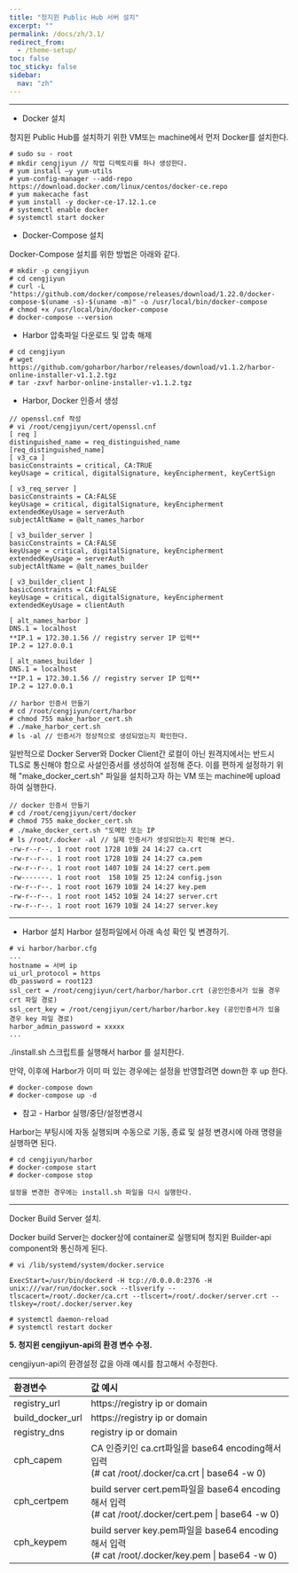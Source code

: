 ```yaml
---
title: "청지윈 Public Hub 서버 설치"
excerpt: ""
permalink: /docs/zh/3.1/
redirect_from:
  - /theme-setup/
toc: false
toc_sticky: false
sidebar:
  nav: "zh"
---
```


---
* Docker 설치

청지윈 Public Hub를 설치하기 위한 VM또는 machine에서 먼저 Docker를 설치한다.

```
# sudo su - root
# mkdir cengjiyun // 작업 디렉토리를 하나 생성한다.
# yum install –y yum-utils
# yum-config-manager --add-repo https://download.docker.com/linux/centos/docker-ce.repo
# yum makecache fast
# yum install -y docker-ce-17.12.1.ce
# systemctl enable docker
# systemctl start docker
```

* Docker-Compose 설치

Docker-Compose 설치를 위한 방법은 아래와 같다.

```
# mkdir -p cengjiyun
# cd cengjiyun
# curl -L "https://github.com/docker/compose/releases/download/1.22.0/docker-compose-$(uname -s)-$(uname -m)" -o /usr/local/bin/docker-compose
# chmod +x /usr/local/bin/docker-compose
# docker-compose --version
```

* Harbor 압축파일 다운로드 및 압축 해제

```
# cd cengjiyun
# wget https://github.com/goharbor/harbor/releases/download/v1.1.2/harbor-online-installer-v1.1.2.tgz
# tar -zxvf harbor-online-installer-v1.1.2.tgz
```

* Harbor, Docker 인증서 생성

```
// openssl.cnf 작성
# vi /root/cengjiyun/cert/openssl.cnf
[ req ]
distinguished_name = req_distinguished_name
[req_distinguished_name]
[ v3_ca ]
basicConstraints = critical, CA:TRUE
keyUsage = critical, digitalSignature, keyEncipherment, keyCertSign

[ v3_req_server ]
basicConstraints = CA:FALSE
keyUsage = critical, digitalSignature, keyEncipherment
extendedKeyUsage = serverAuth
subjectAltName = @alt_names_harbor

[ v3_builder_server ]
basicConstraints = CA:FALSE
keyUsage = critical, digitalSignature, keyEncipherment
extendedKeyUsage = serverAuth
subjectAltName = @alt_names_builder

[ v3_builder_client ]
basicConstraints = CA:FALSE
keyUsage = critical, digitalSignature, keyEncipherment
extendedKeyUsage = clientAuth

[ alt_names_harbor ]
DNS.1 = localhost
**IP.1 = 172.30.1.56 // registry server IP 입력**
IP.2 = 127.0.0.1

[ alt_names_builder ]
DNS.1 = localhost
**IP.1 = 172.30.1.56 // registry server IP 입력**
IP.2 = 127.0.0.1
```

```
// harbor 인증서 만들기
# cd /root/cengjiyun/cert/harbor
# chmod 755 make_harbor_cert.sh
# ./make_harbor_cert.sh
# ls -al // 인증서가 정상적으로 생성되었는지 확인한다.
```

일반적으로 Docker Server와 Docker Client간 로컬이 아닌 원격지에서는 반드시 TLS로 통신해야 함으로 사설인증서를 생성하여 설정해 준다.
이를 편하게 설정하기 위해 "make_docker_cert.sh" 파일을 설치하고자 하는 VM 또는 machine에 upload 하여 실행한다.

```
// docker 인증서 만들기
# cd /root/cengjiyun/cert/docker
# chmod 755 make_docker_cert.sh
# ./make_docker_cert.sh "도메인 또는 IP
# ls /root/.docker -al // 실제 인증서가 생성되었는지 확인해 본다.
-rw-r--r--. 1 root root 1728 10월 24 14:27 ca.crt
-rw-r--r--. 1 root root 1728 10월 24 14:27 ca.pem
-rw-r--r--. 1 root root 1407 10월 24 14:27 cert.pem
-rw-------. 1 root root  158 10월 25 12:24 config.json
-rw-r--r--. 1 root root 1679 10월 24 14:27 key.pem
-rw-r--r--. 1 root root 1452 10월 24 14:27 server.crt
-rw-r--r--. 1 root root 1679 10월 24 14:27 server.key
```

---
* Harbor 설치
Harbor 설정파일에서 아래 속성 확인 및 변경하기.

```
# vi harbor/harbor.cfg
...
hostname = 서버 ip
ui_url_protocol = https
db_password = root123
ssl_cert = /root/cengjiyun/cert/harbor/harbor.crt (공인인증서가 있을 경우 crt 파일 경로)
ssl_cert_key = /root/cengjiyun/cert/harbor/harbor.key (공인인증서가 있을 경우 key 파일 경로)
harbor_admin_password = xxxxx
...
```

./install.sh 스크립트를 실행해서 harbor 를 설치한다.

만약, 이후에 Harbor가 이미 떠 있는 경우에는 설정을 반영할려면 down한 후 up 한다.

```
# docker-compose down
# docker-compose up -d
```

* 참고 - Harbor 실행/중단/설정변경시

Harbor는 부팅시에 자동 실행되며 수동으로 기동, 종료 및 설정 변경시에 아래 명령을 실행하면 된다.

```
# cd cengjiyun/harbor
# docker-compose start
# docker-compose stop

설정을 변경한 경우에는 install.sh 파일을 다시 실행한다.
```

---

Docker Build Server 설치.

Docker build Server는 docker상에 container로 실행되며 청지윈 Builder-api component와 통신하게 된다.

```
# vi /lib/systemd/system/docker.service

ExecStart=/usr/bin/dockerd -H tcp://0.0.0.0:2376 -H unix:///var/run/docker.sock --tlsverify --tlscacert=/root/.docker/ca.crt --tlscert=/root/.docker/server.crt --tlskey=/root/.docker/server.key

# systemctl daemon-reload
# systemctl restart docker
```

**5. 청지윈 cengjiyun-api의 환경 변수 수정.**

cengjiyun-api의 환경설정 값을 아래 예시를 참고해서 수정한다.

| 환경변수 | 값 예시 |
| :--- | :--- |
| registry_url | https://registry ip or domain |
| build_docker_url | https://registry ip or domain |
| registry_dns | registry ip or domain |
| cph_capem | CA 인증키인 ca.crt파일을 base64 encoding해서 입력 <br/>(# cat /root/.docker/ca.crt &#124; base64 -w 0) |
| cph_certpem | build server cert.pem파일을 base64 encoding해서 입력 <br/>(# cat /root/.docker/cert.pem &#124; base64 -w 0) |
| cph_keypem | build server key.pem파일을 base64 encoding해서 입력 <br/>(# cat /root/.docker/key.pem &#124; base64 -w 0) |
